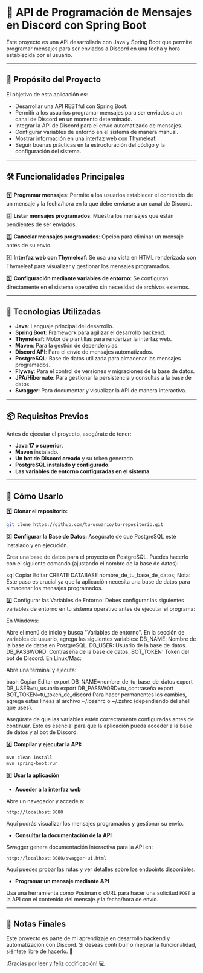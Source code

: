 # 📅 API de Programación de Mensajes en Discord con Spring Boot

Este proyecto es una API desarrollada con Java y Spring Boot que permite programar mensajes para ser enviados a Discord en una fecha y hora establecida por el usuario.

---

## 🎯 Propósito del Proyecto

El objetivo de esta aplicación es:

- Desarrollar una API RESTful con Spring Boot.
- Permitir a los usuarios programar mensajes para ser enviados a un canal de Discord en un momento determinado.
- Integrar la API de Discord para el envío automatizado de mensajes.
- Configurar variables de entorno en el sistema de manera manual.
- Mostrar información en una interfaz web con Thymeleaf.
- Seguir buenas prácticas en la estructuración del código y la configuración del sistema.

---

## 🛠️ Funcionalidades Principales

1️⃣ **Programar mensajes**: Permite a los usuarios establecer el contenido de un mensaje y la fecha/hora en la que debe enviarse a un canal de Discord.

2️⃣ **Listar mensajes programados**: Muestra los mensajes que están pendientes de ser enviados.

3️⃣ **Cancelar mensajes programados**: Opción para eliminar un mensaje antes de su envío.

4️⃣ **Interfaz web con Thymeleaf**: Se usa una vista en HTML renderizada con Thymeleaf para visualizar y gestionar los mensajes programados.

5️⃣ **Configuración mediante variables de entorno**: Se configuran directamente en el sistema operativo sin necesidad de archivos externos.

---

## 🧩 Tecnologías Utilizadas

- **Java**: Lenguaje principal del desarrollo.
- **Spring Boot**: Framework para agilizar el desarrollo backend.
- **Thymeleaf**: Motor de plantillas para renderizar la interfaz web.
- **Maven**: Para la gestión de dependencias.
- **Discord API**: Para el envío de mensajes automatizados.
- **PostgreSQL**: Base de datos utilizada para almacenar los mensajes programados.
- **Flyway**: Para el control de versiones y migraciones de la base de datos.
- **JPA/Hibernate**: Para gestionar la persistencia y consultas a la base de datos.
- **Swagger**: Para documentar y visualizar la API de manera interactiva.

---

## 📦 Requisitos Previos

Antes de ejecutar el proyecto, asegúrate de tener:

- **Java 17 o superior**.
- **Maven** instalado.
- **Un bot de Discord creado** y su token generado.
- **PostgreSQL instalado y configurado**.
- **Las variables de entorno configuradas en el sistema**.

---

## 🚀 Cómo Usarlo

1️⃣ **Clonar el repositorio:**

```bash
git clone https://github.com/tu-usuario/tu-repositorio.git
```

2️⃣ **Configurar la Base de Datos:**
Asegúrate de que PostgreSQL esté instalado y en ejecución.

Crea una base de datos para el proyecto en PostgreSQL. Puedes hacerlo con el siguiente comando (ajustando el nombre de la base de datos):

sql
Copiar
Editar
CREATE DATABASE nombre_de_tu_base_de_datos;
Nota: Este paso es crucial ya que la aplicación necesita una base de datos para almacenar los mensajes programados.

3️⃣ Configurar las Variables de Entorno:
Debes configurar las siguientes variables de entorno en tu sistema operativo antes de ejecutar el programa:

En Windows:

Abre el menú de inicio y busca "Variables de entorno".
En la sección de variables de usuario, agrega las siguientes variables:
DB_NAME: Nombre de la base de datos en PostgreSQL.
DB_USER: Usuario de la base de datos.
DB_PASSWORD: Contraseña de la base de datos.
BOT_TOKEN: Token del bot de Discord.
En Linux/Mac:

Abre una terminal y ejecuta:

bash
Copiar
Editar
export DB_NAME=nombre_de_tu_base_de_datos
export DB_USER=tu_usuario
export DB_PASSWORD=tu_contraseña
export BOT_TOKEN=tu_token_de_discord
Para hacer permanentes los cambios, agrega estas líneas al archivo ~/.bashrc o ~/.zshrc (dependiendo del shell que uses).

Asegúrate de que las variables estén correctamente configuradas antes de continuar. Esto es esencial para que la aplicación pueda acceder a la base de datos y al bot de Discord.



4️⃣ **Compilar y ejecutar la API:**

```bash
mvn clean install  
mvn spring-boot:run  
```

5️⃣ **Usar la aplicación**

- **Acceder a la interfaz web**

Abre un navegador y accede a:

```
http://localhost:8080
```

Aquí podrás visualizar los mensajes programados y gestionar su envío.

- **Consultar la documentación de la API**

Swagger genera documentación interactiva para la API en:

```
http://localhost:8080/swagger-ui.html
```

Aquí puedes probar las rutas y ver detalles sobre los endpoints disponibles.

- **Programar un mensaje mediante API**

Usa una herramienta como Postman o cURL para hacer una solicitud `POST` a la API con el contenido del mensaje y la fecha/hora de envío.

---

## 🎉 Notas Finales

Este proyecto es parte de mi aprendizaje en desarrollo backend y automatización con Discord. Si deseas contribuir o mejorar la funcionalidad, siéntete libre de hacerlo. 🚀

¡Gracias por leer y feliz codificación! 💻

